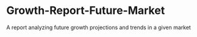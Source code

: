 # Growth-Report-Future-Market
A report analyzing future growth projections and trends in a given market
